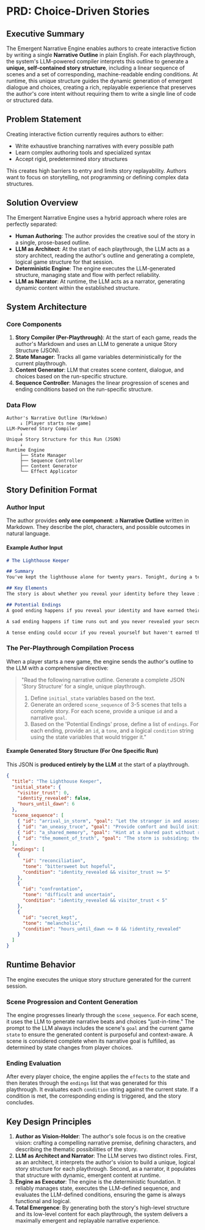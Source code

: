 # **PRD: Choice-Driven Stories**

## Executive Summary

The Emergent Narrative Engine enables authors to create interactive fiction by writing a single **Narrative Outline** in plain English. For each playthrough, the system's LLM-powered compiler interprets this outline to generate a **unique, self-contained story structure**, including a linear sequence of scenes and a set of corresponding, machine-readable ending conditions. At runtime, this unique structure guides the dynamic generation of emergent dialogue and choices, creating a rich, replayable experience that preserves the author's core intent without requiring them to write a single line of code or structured data.

## Problem Statement

Creating interactive fiction currently requires authors to either:

  - Write exhaustive branching narratives with every possible path
  - Learn complex authoring tools and specialized syntax
  - Accept rigid, predetermined story structures

This creates high barriers to entry and limits story replayability. Authors want to focus on storytelling, not programming or defining complex data structures.

## Solution Overview

The Emergent Narrative Engine uses a hybrid approach where roles are perfectly separated:

  - **Human Authoring**: The author provides the creative soul of the story in a single, prose-based outline.
  - **LLM as Architect**: At the start of each playthrough, the LLM acts as a story architect, reading the author's outline and generating a complete, logical game structure for that session.
  - **Deterministic Engine**: The engine executes the LLM-generated structure, managing state and flow with perfect reliability.
  - **LLM as Narrator**: At runtime, the LLM acts as a narrator, generating dynamic content within the established structure.

## System Architecture

### Core Components

1.  **Story Compiler (Per-Playthrough)**: At the start of each game, reads the author's Markdown and uses an LLM to generate a unique Story Structure (JSON).
2.  **State Manager**: Tracks all game variables deterministically for the current playthrough.
3.  **Content Generator**: LLM that creates scene content, dialogue, and choices based on the run-specific structure.
4.  **Sequence Controller**: Manages the linear progression of scenes and ending conditions based on the run-specific structure.

### Data Flow

```
Author's Narrative Outline (Markdown)
     ↓ [Player starts new game]
LLM-Powered Story Compiler
     ↓
Unique Story Structure for this Run (JSON)
     ↓
Runtime Engine
     ├── State Manager
     ├── Sequence Controller
     ├── Content Generator
     └── Effect Applicator
```

## Story Definition Format

### Author Input

The author provides **only one component**: a **Narrative Outline** written in Markdown. They describe the plot, characters, and possible outcomes in natural language.

#### Example Author Input

```markdown
# The Lighthouse Keeper

## Summary
You've kept the lighthouse alone for twenty years. Tonight, during a terrible storm, someone is knocking at the door. It's your child whom you haven't seen since they were young—they're injured and need shelter, but they don't recognize you.

## Key Elements
The story is about whether you reveal your identity before they leave in the morning. The core conflict is the desire to reconnect versus the fear of rejection. The visitor's trust in you should be a key factor. Time is also important, as the story ends when the storm passes at dawn.

## Potential Endings
A good ending happens if you reveal your identity and have earned their complete trust, leading to a hopeful reconciliation.

A sad ending happens if time runs out and you never revealed your secret. They leave, and you remain alone with your thoughts.

A tense ending could occur if you reveal yourself but haven't earned their trust, leading to a difficult and uncertain confrontation.
```

### The Per-Playthrough Compilation Process

When a player starts a new game, the engine sends the author's outline to the LLM with a comprehensive directive:

> "Read the following narrative outline. Generate a complete JSON 'Story Structure' for a single, unique playthrough.
>
> 1.  Define `initial_state` variables based on the text.
> 2.  Generate an ordered `scene_sequence` of 3-5 scenes that tells a complete story. For each scene, provide a unique `id` and a narrative `goal`.
> 3.  Based on the 'Potential Endings' prose, define a list of `endings`. For each ending, provide an `id`, a `tone`, and a logical `condition` string using the state variables that would trigger it."

#### Example Generated Story Structure (For One Specific Run)

This JSON is **produced entirely by the LLM** at the start of a playthrough.

```json
{
  "title": "The Lighthouse Keeper",
  "initial_state": {
    "visitor_trust": 0,
    "identity_revealed": false,
    "hours_until_dawn": 6
  },
  "scene_sequence": [
    { "id": "arrival_in_storm", "goal": "Let the stranger in and assess their condition." },
    { "id": "an_uneasy_truce", "goal": "Provide comfort and build initial trust." },
    { "id": "a_shared_memory", "goal": "Hint at a shared past without revealing the secret, testing the visitor's reaction." },
    { "id": "the_moment_of_truth", "goal": "The storm is subsiding; the player must decide whether to reveal their identity." }
  ],
  "endings": [
    {
      "id": "reconciliation",
      "tone": "bittersweet but hopeful",
      "condition": "identity_revealed && visitor_trust >= 5"
    },
    {
      "id": "confrontation",
      "tone": "difficult and uncertain",
      "condition": "identity_revealed && visitor_trust < 5"
    },
    {
      "id": "secret_kept",
      "tone": "melancholic",
      "condition": "hours_until_dawn <= 0 && !identity_revealed"
    }
  ]
}
```

## Runtime Behavior

The engine executes the unique story structure generated for the current session.

### Scene Progression and Content Generation

The engine progresses linearly through the `scene_sequence`. For each scene, it uses the LLM to generate narrative beats and choices "just-in-time." The prompt to the LLM always includes the scene's `goal` and the current game `state` to ensure the generated content is purposeful and context-aware. A scene is considered complete when its narrative goal is fulfilled, as determined by state changes from player choices.

### Ending Evaluation

After every player choice, the engine applies the `effects` to the state and then iterates through the `endings` list that was generated for this playthrough. It evaluates each `condition` string against the current state. If a condition is met, the corresponding ending is triggered, and the story concludes.

## Key Design Principles

1.  **Author as Vision-Holder**: The author's sole focus is on the creative vision: crafting a compelling narrative premise, defining characters, and describing the thematic possibilities of the story.
2.  **LLM as Architect and Narrator**: The LLM serves two distinct roles. First, as an architect, it interprets the author's vision to build a unique, logical story structure for each playthrough. Second, as a narrator, it populates that structure with dynamic, emergent content at runtime.
3.  **Engine as Executor**: The engine is the deterministic foundation. It reliably manages state, executes the LLM-defined sequence, and evaluates the LLM-defined conditions, ensuring the game is always functional and logical.
4.  **Total Emergence**: By generating both the story's high-level structure and its low-level content for each playthrough, the system delivers a maximally emergent and replayable narrative experience.